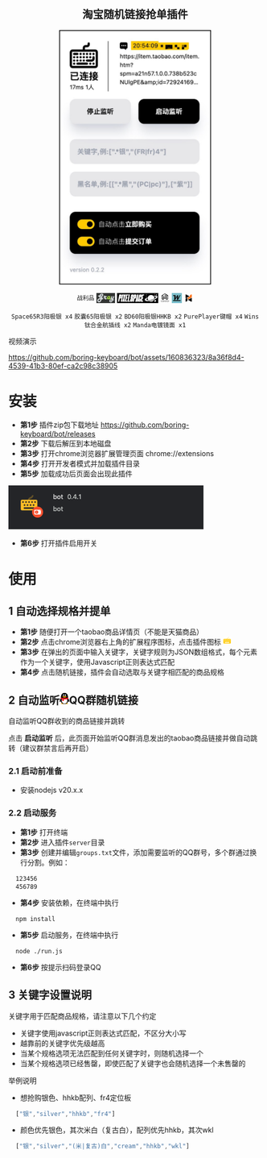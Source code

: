 <div align="center">
  <h2 style="text-align: center;">淘宝随机链接抢单插件</h2>

<img src="./images/screenshot.png" alt="image info" width="300" border="1" style="border-color:black;" />

<p></p>
<sup>战利品</sup>

<img src="./images/logo_graystudio.jpg" height="20"/>
<img src="./images/logo_pixelspace.jpg" height="20"/>
<img src="./images/logo_gomaster.jpg" height="20"/>
<img src="./images/logo_wins.png" height="20"/>
<img src="./images/logo_manda.png" height="20"/>

`Space65R3阳极银 x4` `胶囊65阳极银 x2` `BD60阳极银HHKB x2` `PurePlayer键帽 x4` `Wins钛合金航插线 x2` `Manda电镀镜面 x1`

</div>

视频演示

https://github.com/boring-keyboard/bot/assets/160836323/8a36f8d4-4539-41b3-80ef-ca2c98c38905


# 安装

- **第1步** 插件zip包下载地址 https://github.com/boring-keyboard/bot/releases
- **第2步** 下载后解压到本地磁盘
- **第3步** 打开chrome浏览器扩展管理页面 chrome://extensions
- **第4步** 打开开发者模式并加载插件目录
- **第5步** 加载成功后页面会出现此插件

<img src="./images/install.png" />

- **第6步** 打开插件启用开关

# 使用

## 1 自动选择规格并提单

- **第1步** 随便打开一个taobao商品详情页（不能是天猫商品）
- **第2步** 点击chrome浏览器右上角的扩展程序图标，点击插件图标 ![image info](./images/icon16.png)
- **第3步** 在弹出的页面中输入关键字，关键字规则为JSON数组格式，每个元素作为一个关键字，使用Javascript正则表达式匹配
- **第4步** 点击随机链接，插件会自动选取与关键字相匹配的商品规格

## 2 自动监听<img src="./images/qq.webp" style="height: 22px">QQ群随机链接

自动监听QQ群收到的商品链接并跳转

点击 **启动监听** 后，此页面开始监听QQ群消息发出的taobao商品链接并做自动跳转（建议群禁言后再开启）

### 2.1 启动前准备

- 安装nodejs v20.x.x

### 2.2 启动服务

- **第1步** 打开终端
- **第2步** 进入插件`server`目录
- **第3步** 创建并编辑`groups.txt`文件，添加需要监听的QQ群号，多个群通过换行分割。例如：
```
  123456
  456789
```
- **第4步** 安装依赖，在终端中执行  
```
  npm install
```
- **第5步** 启动服务，在终端中执行
```
  node ./run.js
```
- **第6步** 按提示扫码登录QQ

## 3 关键字设置说明

关键字用于匹配商品规格，请注意以下几个约定

  - 关键字使用javascript正则表达式匹配，不区分大小写
  - 越靠前的关键字优先级越高
  - 当某个规格选项无法匹配到任何关键字时，则随机选择一个
  - 当某个规格选项已经售罄，即使匹配了关键字也会随机选择一个未售罄的

举例说明

  - 想抢购银色、hhkb配列、fr4定位板
```javascript
  ["银","silver","hhkb","fr4"]
```

  - 颜色优先银色，其次米白（复古白），配列优先hhkb，其次wkl
```javascript
  ["银","silver","(米|复古)白","cream","hhkb","wkl"]
```
